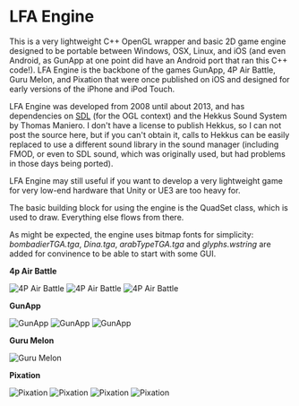 # LFA Engine
This is a very lightweight C++ OpenGL wrapper and basic 2D game engine designed to be portable between Windows, OSX, Linux, and iOS (and even Android, as GunApp at one point did have an Android port that ran this C++ code!).
LFA Engine is the backbone of the games GunApp, 4P Air Battle, Guru Melon, and Pixation that were once published on iOS and designed for early versions of the iPhone and iPod Touch.   

LFA Engine was developed from 2008 until about 2013, and has dependencies on [SDL](https://libsdl.org/) (for the OGL context) and the Hekkus Sound System by Thomas Maniero.  I don't have a license to publish Hekkus, so I can not post the source here, but if you can't obtain it, calls to Hekkus can be easily replaced to use a different sound library in the sound manager (including FMOD, or even to SDL sound, which was originally used, but had problems in those days being ported).

LFA Engine may still useful if you want to develop a very lightweight game for very low-end hardware that Unity or UE3 are too heavy for.

The basic building block for using the engine is the QuadSet class, which is used to draw.  Everything else flows from there.

As might be expected, the engine uses bitmap fonts for simplicity:
*bombadierTGA.tga*, *Dina.tga*, *arabTypeTGA.tga* and *glyphs.wstring* are added for convinence to be able to start with some GUI.

**4p Air Battle**

![4P Air Battle](demo/4pAirBattle1.jpg)
![4P Air Battle](demo/4pAirBattle2.jpg)
![4P Air Battle](demo/4pAirBattle3.jpg)

**GunApp**

![GunApp](demo/gunapp01.jpg)
![GunApp](demo/gunapp02.jpg)
![GunApp](demo/gunapp03.jpg)

**Guru Melon**

![Guru Melon](demo/guruMelon01.png)

**Pixation**

![Pixation](demo/Pixation01.png)
![Pixation](demo/Pixation02.png)
![Pixation](demo/Pixation04.png)
![Pixation](demo/Pixation05.png)
